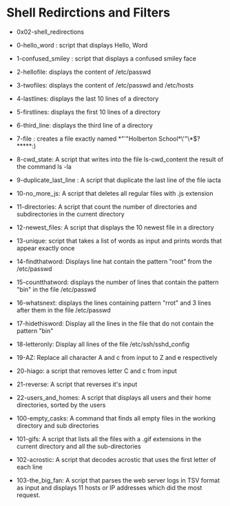 # Shell Redirctions and Filters
* 0x02-shell_redirections

* 0-hello_word : script that displays Hello, Word
* 1-confused_smiley : script that displays a confused smiley face
* 2-hellofile: displays the content of /etc/passwd
* 3-twofiles: displays the content of /etc/passwd and /etc/hosts
* 4-lastlines: displays the last 10 lines of a directory
* 5-firstlines: displays the first 10 lines of a directory
* 6-third_line: displays the third line of a directory
* 7-file : creates a file exactly named \*\"'\"Holberton School\*\\'"\\*\$\?\*\*\*\*\*\:)
* 8-cwd_state: A script that writes into the file ls-cwd_content the result of the command ls -la
* 9-duplicate_last_line : A script that duplicate the last line of the file iacta
* 10-no_more_js: A script that deletes all regular files with .js extension
* 11-directories: A script that count the number of directories and subdirectories in the current directory
* 12-newest_files: A script that displays the 10 newest file in a directory
* 13-unique: script that takes a list of words as input and prints words that appear exactly once
* 14-findthatword: Displays line hat contain the pattern "root" from the /etc/passwd
* 15-countthatword: displays the number of lines that contain the pattern "bin" in the file /etc/passwd
* 16-whatsnext: displays the lines containing pattern "rrot" and 3 lines after them in the file /etc/passwd
* 17-hidethisword: Display all the lines in the file that do not contain the pattern "bin"
* 18-letteronly: Display all lines of the file /etc/ssh/sshd_config
* 19-AZ: Replace all character A and c from input to Z and e respectively
* 20-hiago: a script that removes letter C and c from input
* 21-reverse: A script that reverses it's input
* 22-users_and_homes: A script that displays all users and their home directories, sorted by the users
* 100-empty_casks: A command that finds all empty files in the working directory and sub directories
* 101-gifs: A script that lists all the files with a .gif extensions in the current directory and all the sub-directories
* 102-acrostic: A script that decodes acrostic that uses the first letter of each line
* 103-the_big_fan: A script that parses the web server logs in TSV format as input and displays 11 hosts or IP addresses which did the most request.